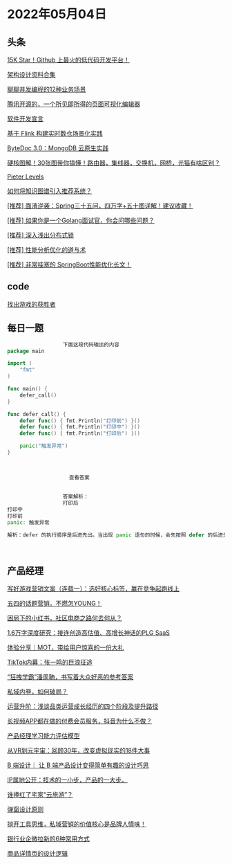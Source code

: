 # 2022年05月04日
## 头条

[15K Star！Github 上最火的低代码开发平台！](https://toutiao.io/k/3qv24va)

[架构设计资料合集](https://toutiao.io/k/iqlrz7b)

[聊聊并发编程的12种业务场景](https://toutiao.io/k/8ndch1f)

[腾讯开源的，一个所见即所得的页面可视化编辑器](https://toutiao.io/k/7t2u6k4)

[软件开发宣言](https://toutiao.io/k/i1o04ki)

[基于 Flink 构建实时数仓场景化实践](https://toutiao.io/k/f69gin7)

[ByteDoc 3.0：MongoDB 云原生实践](https://toutiao.io/k/ws9k08g)

[硬核图解！30张图带你搞懂！路由器，集线器，交换机，网桥，光猫有啥区别？](https://toutiao.io/k/51b7ek5)

[Pieter Levels](https://toutiao.io/k/o7c438i)

[如何将知识图谱引入推荐系统？](https://toutiao.io/k/3onsudy)

[[推荐] 面渣逆袭：Spring三十五问，四万字+五十图详解！建议收藏！](https://toutiao.io/k/8ab20e9)

[[推荐] 如果你是一个Golang面试官，你会问哪些问题？](https://toutiao.io/k/0acpnu3)

[[推荐] 深入浅出分布式锁](https://toutiao.io/k/957qnad)

[[推荐] 性能分析优化的道与术](https://toutiao.io/k/2bi822s)

[[推荐] 非常哇塞的 SpringBoot性能优化长文！](https://toutiao.io/k/srppeol)



## code

[找出游戏的获胜者](https://leetcode.cn/problems/find-the-winner-of-the-circular-game)



## 每日一题

```go
                  下面这段代码输出的内容
package main

import (
    "fmt"
)

func main() {
    defer_call()
}

func defer_call() {
    defer func() { fmt.Println("打印前") }()
    defer func() { fmt.Println("打印中") }()
    defer func() { fmt.Println("打印后") }()

    panic("触发异常")
}


                  
                    查看答案
                  
                
                  答案解析：
                  打印后
打印中
打印前
panic: 触发异常

解析：defer 的执行顺序是后进先出。当出现 panic 语句的时候，会先按照 defer 的后进先出的顺序执行，最后才会执行panic。

                
```


## 产品经理

[写好游戏营销文案（连载一）：选好核心标签，赢在竞争起跑线上](http://www.woshipm.com/copy/5420731.html)

[五四的话题营销，不燃怎YOUNG！](http://www.woshipm.com/marketing/5421378.html)

[困局下的小红书，社区电商之路何去何从？](http://www.woshipm.com/it/5412670.html)

[1.6万字深度研究：接连创造高估值、高增长神话的PLG SaaS](http://www.woshipm.com/it/5420603.html)

[体验分享｜MOT，带给用户惊喜的一份大礼](http://www.woshipm.com/user-research/5420559.html)

[​TikTok内幕：张一鸣的巨浪征途](http://www.woshipm.com/it/5419057.html)

[“狂拽学霸”潘周聃，书写着大众好恶的参考答案](http://www.woshipm.com/it/5421610.html)

[私域内卷，如何破局？](http://www.woshipm.com/operate/5403917.html)

[运营升阶：浅谈品类运营成长经历的四个阶段及提升路径](http://www.woshipm.com/operate/5420529.html)

[长视频APP都在做的付费会员服务，抖音为什么不做？](http://www.woshipm.com/operate/5420307.html)

[产品经理学习能力评估模型](http://www.woshipm.com/pmd/5406150.html)

[从VR到元宇宙：回顾30年，改变虚拟现实的18件大事](http://www.woshipm.com/it/5414394.html)

[B 端设计｜ 让 B 端产品设计变得简单有趣的设计巧思](http://www.woshipm.com/pd/5412917.html)

[IP属地公开：技术的一小步，产品的一大步。](http://www.woshipm.com/it/5420387.html)

[谁捧红了宅家“云旅游”？](http://www.woshipm.com/it/5421060.html)

[弹窗设计原则](http://www.woshipm.com/pd/5419268.html)

[抛开工具思维，私域营销的价值核心是品牌人情味！](http://www.woshipm.com/operate/5420666.html)

[银行业企微拉新的6种常用方式](http://www.woshipm.com/operate/5420632.html)

[商品详情页的设计逻辑](http://www.woshipm.com/pd/5420551.html)


